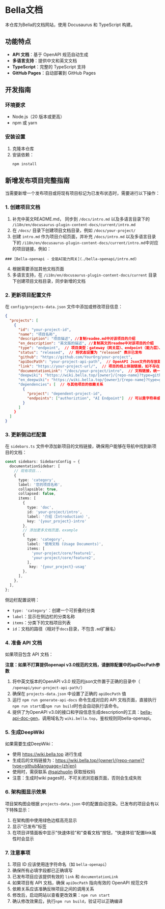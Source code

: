 # Bella文档

本仓库为Bella的文档网站，使用 Docusaurus 和 TypeScript 构建。

## 功能特点

- **API 文档**：基于 OpenAPI 规范自动生成
- **多语言支持**：提供中文和英文文档
- **TypeScript**：完整的 TypeScript 支持
- **GitHub Pages**：自动部署到 GitHub Pages

## 开发指南

### 环境要求

- Node.js（20 版本或更高）
- npm 或 yarn

### 安装设置

1. 克隆本仓库
2. 安装依赖：
   ```bash
   npm install
   ```

## 新增发布项目完整指南

当需要新增一个发布项目或将现有项目标记为已发布状态时，需要进行以下操作：

### 1. 创建项目文档

1. 补充中英文README.md， 同步到 `/docs/intro.md` 以及多语言目录下的 `/i18n/en/docusaurus-plugin-content-docs/current/intro.md`
2. 在 `/docs/` 目录下创建项目文档目录，例如 `/docs/your-project/`
3. 创建 `intro.md` 作为项目介绍页面，并补充 `/docs/intro.md` 以及多语言目录下的 `/i18n/en/docusaurus-plugin-content-docs/current/intro.md`中对应的项目链接，例如：
```
### [Bella-openapi - 全能AI能力网关](./bella-openapi/intro.md)
```
4. 根据需要添加其他文档页面
5. 多语言支持，在 `/i18n/en/docusaurus-plugin-content-docs/current` 目录下创建项目文档目录，同步新增的文档

### 2. 更新项目配置文件

在 `config/projects-data.json` 文件中添加或修改项目信息：

```json
{
  "projects": [
    {
      "id": "your-project-id",
      "name": "项目名称",
      "description": "项目描述", //复制readme.md中对该项目的介绍
      "en_description": "英文版的描述", //复制英文的readme中对该项目的介绍
      "type": "endpoint",  // 项目类型：gateway（网关层）、endpoint（能力层）、infer（推理服务层）、model（模型层）或 application（应用层）
      "status": "released",  // 将状态设置为 "released" 表示已发布
      "github": "https://github.com/YourOrg/your-project",
      "apiDocPath": "your-project-api-path",  // OpenAPI Json文件的存放路径，统一存放在 /static/openapi目录下，此处不需要填写目录前缀，例如Openapi Json文件位于 /static/openapi/bella-openapi目录下，此处应填bella-openapi，如不提供API Doc页面则不需要填写
      "link": "https://your-project-url/",  // 项目的线上体验链接，如不存在则不需要填写
      "documentationLink": "/docs/your-project/intro",  // 文档链接，统一为 /docs/{your-project}/intro
      "deepwiki": "https://wiki.bella.top/{owner}/{repo-name}?type=github&language=zh",  // 项目的wiki链接，如不存在则不需要填写
      "en_deepwiki": "https://wiki.bella.top/{owner}/{repo-name}?type=github&language=en",  // 项目的英文wiki链接，如不存在则不需要填写
      "dependencies": [  // 与其他项目的依赖关系
        {
          "project": "dependent-project-id",
          "endpoints": ["authoriztion", "AI Endpoint"]  // 可以是字符串或字符串数组
        }
      ]
    }
  ]
}
```

### 3. 更新侧边栏配置

在 `sidebars.ts` 文件中添加新项目的文档链接，确保用户能够在导航中找到新项目的文档：

```typescript
const sidebars: SidebarsConfig = {
  documentationSidebar: [
    // 现有项目...
    {
      type: 'category',
      label: '您的项目名称',
      collapsible: true,
      collapsed: false,
      items: [
        {
          type: 'doc',
          id: 'your-project/intro',
          label: '介绍（Introduction）',
          key: '{your_project}-intro' 
        },
        // 添加更多文档页面，example
        {
          type: 'category',
          label: '使用文档 (Usage Documents)',
          items: [
            'your-project/core/feature1',
            'your-project/core/feature2',
          ],
           key: '{your_project}-usag'
        },
      ],
    },
  ],
};
```

侧边栏配置说明：
- `type: 'category'`：创建一个可折叠的分类
- `label`：显示在侧边栏的分类名称
- `items`：分类下的文档项目列表
- `id`：文档的路径（相对于`docs`目录，不包含`.md`扩展名）

### 4. 准备 API 文档

如果项目包含 API 文档：

**注意：如果不打算提供openapi v3.0规范的文档，请删除配置中的apiDocPath参数**

1. 将中英文版本的OpenAPI v3.0 规范的json文件置于正确的目录中（ `/openapi/your-project-api-path/`）
2. 确保在 `projects-data.json` 中设置了正确的 `apiDocPath` 值
3. 运行 `npm run generate-api-docs` 命令生成对应的 API 文档页面，直接执行`npm run start`或`npm run build`时也会自动执行该命令。
4. 提供了为OpenAPI v3.0的接口和字段信息生成description的工具：[bella-api-doc-gen](https://github.com/szl97/bella-api-doc-gen)，调用域名为 `wiki.bella.top`，鉴权规则同bella-openapi。

### 5. 生成DeepWiki
如果需要生成DeepWiki：
- 使用 https://wiki.bella.top 进行生成
- 生成后的文档链接为：https://wiki.bella.top/{owner}/{repo-name}?type=github&language={zh|en}
- 使用时，需获联系 <a href="https://github.com/szl97">@saizhuolin</a> 获取授权码
- 注意：生成时wiki pages时，不可关闭浏览器页面，否则会生成失败

### 6. 架构图显示效果

项目架构图会根据 `projects-data.json` 中的配置自动渲染。已发布的项目会有以下特殊显示：

1. 在架构图中使用绿色边框高亮显示
2. 显示"已发布"标签
3. 在项目详情面板中显示"快速体验"和"查看文档"按钮，"快速体验"配置link属性时会显示

### 7. 注意事项

1. 项目 ID 应该使用连字符命名（如 `bella-openapi`）
2. 确保所有必填字段都已正确填写
3. 已发布项目应该提供有效的 `link` 和 `documentationLink`
4. 如果项目有 API 文档，确保 `apiDocPath` 指向有效的 OpenAPI 规范文件
5. 依赖关系应该准确反映项目之间的调用关系
6. 修改后，启动网站以查看更改效果：`npm run start`
7. 确认修改效果后，执行`npm run build`，验证可以正确编译
